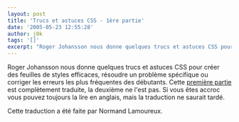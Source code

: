 ```yaml
---
layout: post
title: 'Trucs et astuces CSS - 1ère partie'
date: '2005-05-23 12:55:28'
author: j0k
tags: '[]'
excerpt: "Roger Johansson nous donne quelques trucs et astuces CSS pour créer des feuilles de styles efficaces, résoudre un problème spécifique ou corriger les erreurs les plus fréquentes des débutants.     \nCette [première partie](http://w3qc.org/docs/trucs-et-astuces-css-1.html) est complètement traduite, la deuxième ne l'est pas. Si vous êtes accroc vous pouvez      …"
---
```



Roger Johansson nous donne quelques trucs et astuces CSS pour créer des feuilles de styles efficaces, résoudre un problème spécifique ou corriger les erreurs les plus fréquentes des débutants.
Cette [première partie](http://w3qc.org/docs/trucs-et-astuces-css-1.html) est complètement traduite, la deuxième ne l'est pas. Si vous êtes accroc vous pouvez toujours la lire en anglais, mais la traduction ne saurait tardé.

Cette traduction a été faite par Normand Lamoureux.

